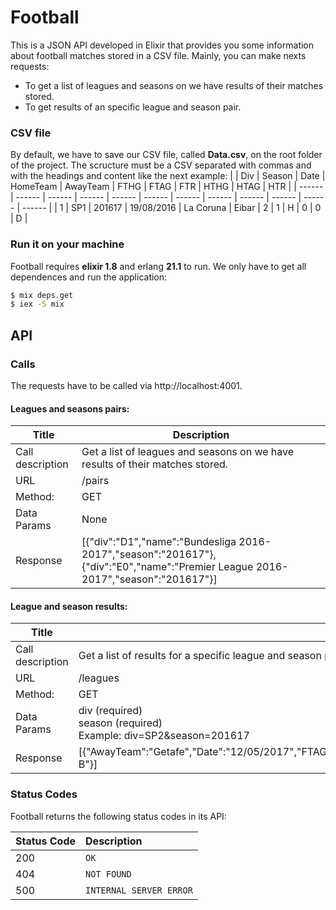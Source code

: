 # Football

This is a JSON API developed in Elixir that provides you some information about football matches stored in a CSV file.
Mainly, you can make nexts requests:
- To get a list of leagues and seasons on we have results of their matches stored.
- To get results of an specific league and season pair.

### CSV file

By default, we have to save our CSV file, called **Data.csv**, on the root folder of the project. The scructure must be a CSV separated with commas and with the headings and content like the next example:
|  | Div | Season | Date | HomeTeam | AwayTeam | FTHG | FTAG | FTR | HTHG | HTAG | HTR |
| ------ | ------ | ------ | ------ | ------ | ------ | ------ | ------ | ------ | ------ | ------ | ------ |
| 1 | SP1 | 201617 | 19/08/2016 | La Coruna | Eibar | 2 | 1 | H | 0 | 0 | D | 

### Run it on your machine

Football requires **elixir 1.8** and erlang **21.1** to run.
We only have to get all dependences and run the application:

```sh
$ mix deps.get
$ iex -S mix
```


## API
### Calls

The requests have to be called via http://localhost:4001.
#### Leagues and seasons pairs:
| Title |  Description | 
| ------ |  ------ | 
| Call description |  Get a list of leagues and seasons on we have results of their matches stored. | 
| URL |  /pairs | 
| Method: |  GET | 
| Data Params |  None | 
| Response |  [{"div":"D1","name":"Bundesliga 2016-2017","season":"201617"},{"div":"E0","name":"Premier League 2016-2017","season":"201617"}] | 

#### League and season results:
| Title |  Description | 
| ------ |  ------ | 
| Call description |  Get a list of results for a specific league and season pair. | 
| URL |  /leagues | 
| Method: |  GET | 
| Data Params |  div (required)<br>season (required)<br>Example: div=SP2&season=201617 | 
| Response |  [{"AwayTeam":"Getafe","Date":"12/05/2017","FTAG":"1","FTHG":"2","FTR":"H","HTAG":"0","HTHG":"1","HTR":"H","HomeTeam":"Sevilla B"}] | 

### Status Codes

Football returns the following status codes in its API:

| Status Code | Description |
| :--- | :--- |
| 200 | `OK` |
| 404 | `NOT FOUND` |
| 500 | `INTERNAL SERVER ERROR` |

